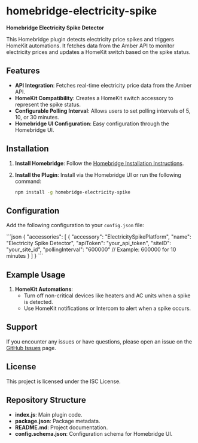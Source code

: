 
# homebridge-electricity-spike

**Homebridge Electricity Spike Detector**

This Homebridge plugin detects electricity price spikes and triggers HomeKit automations. It fetches data from the Amber API to monitor electricity prices and updates a HomeKit switch based on the spike status.

## Features

- **API Integration**: Fetches real-time electricity price data from the Amber API.
- **HomeKit Compatibility**: Creates a HomeKit switch accessory to represent the spike status.
- **Configurable Polling Interval**: Allows users to set polling intervals of 5, 10, or 30 minutes.
- **Homebridge UI Configuration**: Easy configuration through the Homebridge UI.

## Installation

1. **Install Homebridge**:
   Follow the [Homebridge Installation Instructions](https://github.com/homebridge/homebridge/wiki).

2. **Install the Plugin**:
   Install via the Homebridge UI or run the following command:
   ```bash
   npm install -g homebridge-electricity-spike
   ```

## Configuration

Add the following configuration to your `config.json` file:

\`\`\`json
{
  "accessories": [
    {
      "accessory": "ElectricitySpikePlatform",
      "name": "Electricity Spike Detector",
      "apiToken": "your_api_token",
      "siteID": "your_site_id",
      "pollingInterval": "600000" // Example: 600000 for 10 minutes
    }
  ]
}
\`\`\`

## Example Usage

1. **HomeKit Automations**:
   - Turn off non-critical devices like heaters and AC units when a spike is detected.
   - Use HomeKit notifications or Intercom to alert when a spike occurs.

## Support

If you encounter any issues or have questions, please open an issue on the [GitHub Issues](https://github.com/yourusername/homebridge-electricity-spike/issues) page.

## License

This project is licensed under the ISC License.

## Repository Structure

- **index.js**: Main plugin code.
- **package.json**: Package metadata.
- **README.md**: Project documentation.
- **config.schema.json**: Configuration schema for Homebridge UI.
